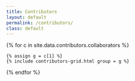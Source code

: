 ```yaml
---
title: Contributors
layout: default
permalink: /contributors/
class: default
---
```


<div class="container">

<div class="row">

<div>
    
{% for c in site.data.contributors.collaborators %}

    {% assign g = c[1] %}
    {% include contributors-grid.html group = g %}

{% endfor %}

</div>

</div>

</div>
